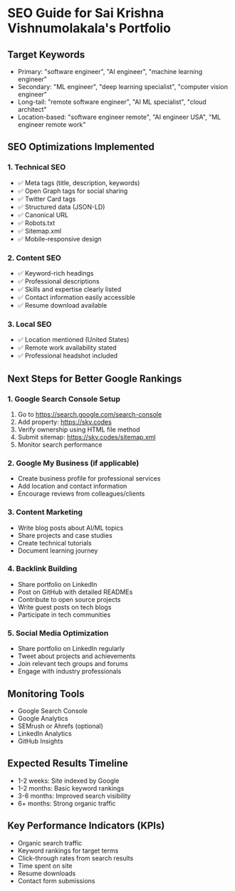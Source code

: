 # SEO Guide for Sai Krishna Vishnumolakala's Portfolio

## Target Keywords
- Primary: "software engineer", "AI engineer", "machine learning engineer"
- Secondary: "ML engineer", "deep learning specialist", "computer vision engineer"
- Long-tail: "remote software engineer", "AI ML specialist", "cloud architect"
- Location-based: "software engineer remote", "AI engineer USA", "ML engineer remote work"

## SEO Optimizations Implemented

### 1. Technical SEO
- ✅ Meta tags (title, description, keywords)
- ✅ Open Graph tags for social sharing
- ✅ Twitter Card tags
- ✅ Structured data (JSON-LD)
- ✅ Canonical URL
- ✅ Robots.txt
- ✅ Sitemap.xml
- ✅ Mobile-responsive design

### 2. Content SEO
- ✅ Keyword-rich headings
- ✅ Professional descriptions
- ✅ Skills and expertise clearly listed
- ✅ Contact information easily accessible
- ✅ Resume download available

### 3. Local SEO
- ✅ Location mentioned (United States)
- ✅ Remote work availability stated
- ✅ Professional headshot included

## Next Steps for Better Google Rankings

### 1. Google Search Console Setup
1. Go to https://search.google.com/search-console
2. Add property: https://skv.codes
3. Verify ownership using HTML file method
4. Submit sitemap: https://skv.codes/sitemap.xml
5. Monitor search performance

### 2. Google My Business (if applicable)
- Create business profile for professional services
- Add location and contact information
- Encourage reviews from colleagues/clients

### 3. Content Marketing
- Write blog posts about AI/ML topics
- Share projects and case studies
- Create technical tutorials
- Document learning journey

### 4. Backlink Building
- Share portfolio on LinkedIn
- Post on GitHub with detailed READMEs
- Contribute to open source projects
- Write guest posts on tech blogs
- Participate in tech communities

### 5. Social Media Optimization
- Share portfolio on LinkedIn regularly
- Tweet about projects and achievements
- Join relevant tech groups and forums
- Engage with industry professionals

## Monitoring Tools
- Google Search Console
- Google Analytics
- SEMrush or Ahrefs (optional)
- LinkedIn Analytics
- GitHub Insights

## Expected Results Timeline
- 1-2 weeks: Site indexed by Google
- 1-2 months: Basic keyword rankings
- 3-6 months: Improved search visibility
- 6+ months: Strong organic traffic

## Key Performance Indicators (KPIs)
- Organic search traffic
- Keyword rankings for target terms
- Click-through rates from search results
- Time spent on site
- Resume downloads
- Contact form submissions
